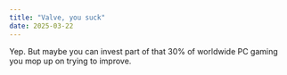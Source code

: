 ```yaml
---
title: "Valve, you suck"
date: 2025-03-22
---
```

Yep. But maybe you can invest part of that 30% of worldwide PC gaming you mop up on trying to improve.
